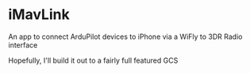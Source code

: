 iMavLink
========

An app to connect ArduPilot devices to iPhone via a WiFly to 3DR Radio interface

Hopefully, I'll build it out to a fairly full featured GCS
